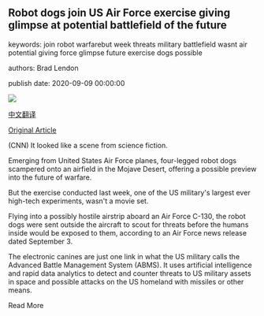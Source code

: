 ## Robot dogs join US Air Force exercise giving glimpse at potential battlefield of the future

keywords: join robot warfarebut week threats military battlefield wasnt air potential giving force glimpse future exercise dogs possible

authors: Brad Lendon

publish date: 2020-09-09 00:00:00

![](https://cdn.cnn.com/cnnnext/dam/assets/200909112750-us-air-force-robot-dog-01-super-tease.jpg)

[中文翻译](Robot%20dogs%20join%20US%20Air%20Force%20exercise%20giving%20glimpse%20at%20potential%20battlefield%20of%20the%20future_zh.md)

[Original Article](https://edition.cnn.com/2020/09/09/us/robot-dogs-us-air-force-test-intl-hnk-scli-scn/index.html)

(CNN) It looked like a scene from science fiction.

Emerging from United States Air Force planes, four-legged robot dogs scampered onto an airfield in the Mojave Desert, offering a possible preview into the future of warfare.

But the exercise conducted last week, one of the US military's largest ever high-tech experiments, wasn't a movie set.

Flying into a possibly hostile airstrip aboard an Air Force C-130, the robot dogs were sent outside the aircraft to scout for threats before the humans inside would be exposed to them, according to an Air Force news release dated September 3.

The electronic canines are just one link in what the US military calls the Advanced Battle Management System (ABMS). It uses artificial intelligence and rapid data analytics to detect and counter threats to US military assets in space and possible attacks on the US homeland with missiles or other means.

Read More